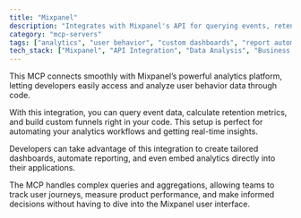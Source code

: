 ```yaml
---
title: "Mixpanel"
description: "Integrates with Mixpanel's API for querying events, retention, and funnels to enable on-demand analytics and custom report generation."
category: "mcp-servers"
tags: ["analytics", "user behavior", "custom dashboards", "report automation", "real-time insights"]
tech_stack: ["Mixpanel", "API Integration", "Data Analysis", "Business Intelligence", "Data Visualization"]
---
```


This MCP connects smoothly with Mixpanel’s powerful analytics platform, letting developers easily access and analyze user behavior data through code.

With this integration, you can query event data, calculate retention metrics, and build custom funnels right in your code. This setup is perfect for automating your analytics workflows and getting real-time insights.

Developers can take advantage of this integration to create tailored dashboards, automate reporting, and even embed analytics directly into their applications.

The MCP handles complex queries and aggregations, allowing teams to track user journeys, measure product performance, and make informed decisions without having to dive into the Mixpanel user interface.